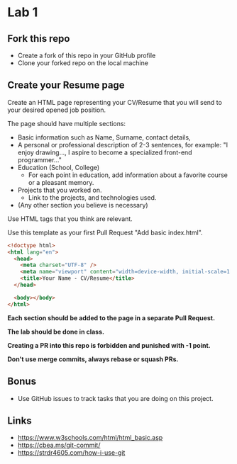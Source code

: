 # Lab 1

## Fork this repo

- Create a fork of this repo in your GitHub profile
- Clone your forked repo on the local machine

## Create your Resume page

Create an HTML page representing your CV/Resume that you will send to your desired opened job position.

The page should have multiple sections:

- Basic information such as Name, Surname, contact details,
- A personal or professional description of 2-3 sentences, for example: "I enjoy drawing..., I aspire to become a specialized front-end programmer..."
- Education (School, College)
  - For each point in education, add information about a favorite course or a pleasant memory.
- Projects that you worked on.
  - Link to the projects, and technologies used.
- (Any other section you believe is necessary)

Use HTML tags that you think are relevant.

Use this template as your first Pull Request "Add basic index.html".

```html
<!doctype html>
<html lang="en">
  <head>
    <meta charset="UTF-8" />
    <meta name="viewport" content="width=device-width, initial-scale=1.0" />
    <title>Your Name - CV/Resume</title>
  </head>

  <body></body>
</html>
```

**Each section should be added to the page in a separate Pull Request.**

**The lab should be done in class.**

**Creating a PR into this repo is forbidden and punished with -1 point.**

**Don't use merge commits, always rebase or squash PRs.**

## Bonus

- Use GitHub issues to track tasks that you are doing on this project.

## Links

- https://www.w3schools.com/html/html_basic.asp
- https://cbea.ms/git-commit/
- https://strdr4605.com/how-i-use-git
